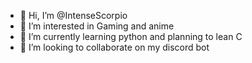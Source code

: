 - 👋 Hi, I’m @IntenseScorpio
- 👀 I’m interested in Gaming and anime
- 🌱 I’m currently learning python and planning to lean C
- 💞️ I’m looking to collaborate on my discord bot

<!---
IntenseScorpio/IntenseScorpio is a ✨ special ✨ repository because its `README.md` (this file) appears on your GitHub profile.
You can click the Preview link to take a look at your changes.
--->
